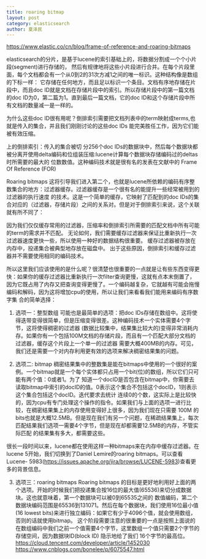 ```yaml
---
title: roaring bitmap
layout: post
category: elasticsearch
author: 夏泽民
---
```

https://www.elastic.co/cn/blog/frame-of-reference-and-roaring-bitmaps

elasticsearch的分片，是基于lucene的索引基础上的，将数据分割成一个个小片段(segment)进行存储的， 然后有规律地将这些小片段进行合并。在每个片段里面，每个文档都会有一个从0到2的31次方减1之间的唯一标识。这种结构像是数组的下标一样： 它存储在任何地方，而且足以标识一个条目。文档有序地存储在片段中，而且doc ID就是文档在存储片段中的索引。所以存储片段中的第一篇文档 的doc ID为0，第二篇为1。直到最后一篇文档，它的doc ID和这个存储片段中所有文档的数量减一是一样的。

为什么这些doc ID很有用呢？倒排索引需要把文档列表中的term映射成terms,也就是传入的集合，并且我们刚刚讨论的这些doc IDs 能完美胜任工作，因为它们能被有效压缩。
<!-- more -->
上的倒排索引：传入的集合被切 分256个doc IDs的数据块中，然后每个数据块都被分离开使用delta编码和位组装压缩:lucene计算每个数据块存储编码过的deltas时所需要的最大的 位数数值。这种编码技术就是很有名的发表在文献中的 Frame Of Reference (FOR)

Roaring bitmaps
这将引导我们进入第二个，也就是lucene所依赖的编码有序整数集合的地方：过滤器缓存。过滤器缓存是一个很有名的能提升一些经常被用到的过滤器的执行速度 的技术。这是一个简单的缓存，它映射了匹配到的doc IDs的集合对应的（过滤器，存储片段）之间的关系对。但是对于倒排索引来说，这个关联就有所不同了：

因为我们仅仅缓存常用的过滤器，压缩率和倒排索引所需要的匹配文档中所有可能的term的需求并不匹配。
无论如何，我们需要缓存过滤器来保证比重新执行一次过滤器速度更快一些，所以使用一种好的数据结构很重要。
缓存过滤器被存放在内存中，投递集合被典型地存放在磁盘中。
出于这些原因，倒排索引和缓存过滤器并不需要使用相同的编码技术。

所以这里我们应该使用的是什么呢？很清楚也很重要的一点就是让有些东西变得更快：如果你的缓存过滤器比重新执行一次filter查询更慢，这就有点本末倒置了， 因为它既占用了内存又把查询变得更慢了。一个编码越复杂，它就越有可能会拖慢编码和解码，因为这将增加cpu的使用，所以让我们来看看我们能用来编码有序数字集 合的简单选择：

1. 选项一：整型数组
可能也是最简单的选项：把doc IDs存储在数组中。这将使得迭带变得很简单，但是压缩变得很差。这种编码技术一个实体需要4个字节，这将使得稠密的过滤器 (数据比较集中，结果集比较大的)变得非常消耗内存。如果你有一个包括100M文档的存储片段，而且有一个匹配大部分文档的过滤器，缓存这个片段上一个单一的过滤器 需要大概400MB的内存。可见，我们还是需要一个对内存利用更有效的选项来解决稠密结果集的问题。

2. 选项二: bitmap
稠密结果集中的整数集是能在bitmaps中使用的一个很好的案例。一个bitmap就是一个每个实体都只占用一个bit(位)的数组，所以它们只可能有两个值：0或者1。为了 知道一个docID是否包含在bitmap中，你需要去读取bitmap中索引的docID的值。0表示这个集合不包括这个docID，1则表示这个集合包括这个docID。迭代要求去统计 连续0的个数，这实际上是比较快的，因为cpu有专门处理这个操作的指令。如果我们与上面的选项一进行比较，在稠密结果集上的内存使用变得好上很多，因为我们现在只需要 100M 的bits也就是大概12.5MB。但是现在我们有另一个问题，在稀疏结果集上，每次匹配结果我们选项一需要4个字节，但是现在却都需要12.5MB的内存，不管实际匹配 的结果集有多大，都需要这些。

很长一段时间以来，lucene都在使用这样一种bitmaps来在内存中缓存过滤器。在lucene 5开始，我们切换到了Daniel Lemire的roaring bitmaps。可以查看Lucene- 5983(https://issues.apache.org/jira/browse/LUCENE-5983)查看更多的背景信息。

3. 选项三：roaring bitmaps
Roaring bitmaps 的目标是更好地利用好上面的两个选项。开始的时候我们把投递集合按16位的最大值(65536)来切分成数据块。这也就意味着，第一个数据块可以被0到65535之间的 数值编码，第二个数据块编码范围是65536到131071。然后在每个数据块，我们使用16位最小值(16 lowest bits)来进行独立编码：如果它有少于4096个值，就会使用数组，否则的话就使用bitmap。 这个阶段需要注意的很重要的一点是按照上面说的在数组编码中我们之前一个值需要4个字节，这里数组一个值只需要2个字节的存储空间，因为数据块ID(block ID) 隐示地给了我们 16个字节的最高位。
https://cloud.tencent.com/developer/article/1452030
https://www.cnblogs.com/bonelee/p/6075547.html

